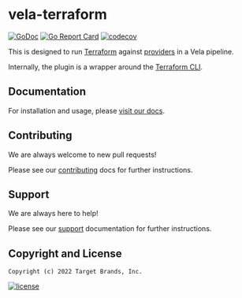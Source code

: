 # vela-terraform

[![GoDoc](https://godoc.org/github.com/go-vela/vela-terraform?status.svg)](https://godoc.org/github.com/go-vela/vela-terraform)
[![Go Report Card](https://goreportcard.com/badge/go-vela/vela-terraform)](https://goreportcard.com/report/go-vela/vela-terraform)
[![codecov](https://codecov.io/gh/go-vela/vela-terraform/branch/main/graph/badge.svg)](https://codecov.io/gh/go-vela/vela-terraform)

This is designed to run [Terraform](https://www.terraform.io/) against [providers](https://www.terraform.io/docs/providers/index.html) in a Vela pipeline.

Internally, the plugin is a wrapper around the [Terraform CLI](https://github.com/jfrog/jfrog-client-go).

## Documentation

For installation and usage, please [visit our docs](https://go-vela.github.io/docs/plugins/registry/pipeline/terraform/).

## Contributing

We are always welcome to new pull requests!

Please see our [contributing](CONTRIBUTING.md) docs for further instructions.

## Support

We are always here to help!

Please see our [support](SUPPORT.md) documentation for further instructions.

## Copyright and License

```
Copyright (c) 2022 Target Brands, Inc.
```

[![license](https://img.shields.io/crates/l/gl.svg)](LICENSE)
